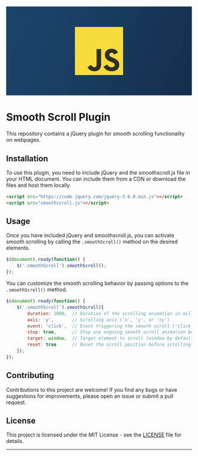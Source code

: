 
[![smooth scrolling](smoothscrolling.png)](https://shivarajpaudel.com.np/)



# Smooth Scroll Plugin
This repository contains a jQuery plugin for smooth scrolling functionality on webpages.

## Installation

To use this plugin, you need to include jQuery and the smoothscroll.js file in your HTML document. You can include them from a CDN or download the files and host them locally.

```html
<script src="https://code.jquery.com/jquery-3.6.0.min.js"></script>
<script src="smoothscroll.js"></script>
```

## Usage

Once you have included jQuery and smoothscroll.js, you can activate smooth scrolling by calling the `.smoothScroll()` method on the desired elements.

```javascript
$(document).ready(function() {
    $('.smoothScroll').smoothScroll();
});
```

You can customize the smooth scrolling behavior by passing options to the `.smoothScroll()` method.

```javascript
$(document).ready(function() {
    $('.smoothScroll').smoothScroll({
        duration: 1000,  // Duration of the scrolling animation in milliseconds
        axis: 'y',       // Scrolling axis ('x', 'y', or 'xy')
        event: 'click',  // Event triggering the smooth scroll ('click' by default)
        stop: true,      // Stop any ongoing smooth scroll animation before starting a new one (true by default)
        target: window,  // Target element to scroll (window by default)
        reset: true      // Reset the scroll position before scrolling (true by default)
    });
});
```

## Contributing

Contributions to this project are welcome! If you find any bugs or have suggestions for improvements, please open an issue or submit a pull request.

## License

This project is licensed under the MIT License - see the [LICENSE](LICENSE) file for details.

---
